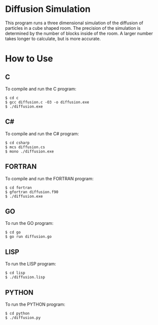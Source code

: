# Diffusion Simulation

This program runs a three dimensional simulation of the diffusion of particles in a cube shaped room. The precision of the simulation is determined by the number of blocks inside of the room. A larger number takes longer to calculate, but is more accurate. 

# How to Use

## C
To compile and run the C program:
```
$ cd c
$ gcc diffusion.c -O3 -o diffusion.exe
$ ./diffusion.exe
```
## C#
To compile and run the C# program:
```
$ cd csharp
$ mcs diffusion.cs
$ mono ./diffusion.exe
```

## FORTRAN
To compile and run the FORTRAN program:
```
$ cd fortran
$ gfortran diffusion.f90
$ ./diffusion.exe
```

## GO
To run the GO program:
```
$ cd go
$ go run diffusion.go
```

## LISP
To run the LISP program:
```
$ cd lisp
$ ./diffusion.lisp
```

## PYTHON
To run the PYTHON program:
```
$ cd python
$ ./diffusion.py
```
